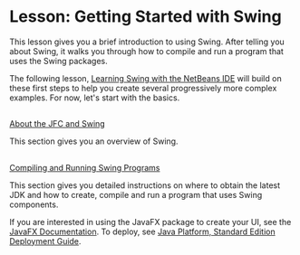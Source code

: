 
# Lesson: Getting Started with Swing

This lesson gives you a brief introduction to using Swing. After telling you about Swing, it walks you through how to compile and run a program that uses the Swing packages.

The following lesson, 
[Learning Swing with the NetBeans IDE](../learn/index.html) will build on these first steps to help you create several progressively more complex examples. For now, let's start with the basics.

## 
[About the JFC and Swing](about.html)

This section gives you an overview of Swing.

## 
[Compiling and Running Swing Programs](compile.html)

This section gives you detailed instructions on where to obtain the latest JDK and how to create, compile and run a program that uses Swing components.

If you are interested in using the JavaFX package to create your UI, see the
[JavaFX Documentation](https://docs.oracle.com/javase/8/javase-clienttechnologies.htm). To deploy, see
[Java Platform, Standard Edition Deployment Guide](https://docs.oracle.com/javase/8/docs/technotes/guides/deploy/).

